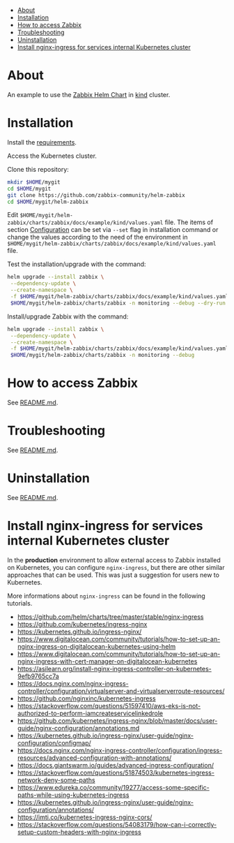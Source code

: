 <!-- TOC -->
- [About](#about)
- [Installation](#installation)
- [How to access Zabbix](#how-to-access-zabbix)
- [Troubleshooting](#troubleshooting)
- [Uninstallation](#uninstallation)
- [Install nginx-ingress for services internal Kubernetes cluster](#install-nginx-ingress-for-services-internal-kubernetes-cluster)
<!-- TOC -->

# About

An example to use the [Zabbix Helm Chart](https://github.com/zabbix-community/helm-zabbix) in [kind](https://kind.sigs.k8s.io) cluster.

# Installation

Install the [requirements](../requirements.md).

Access the Kubernetes cluster.

Clone this repository:

```bash
mkdir $HOME/mygit
cd $HOME/mygit
git clone https://github.com/zabbix-community/helm-zabbix
cd $HOME/mygit/helm-zabbix
```

Edit ``$HOME/mygit/helm-zabbix/charts/zabbix/docs/example/kind/values.yaml`` file. The items of section [Configuration](../../README.md#configuration) can be set via ``--set`` flag in installation command or change the values according to the need of the environment in ``$HOME/mygit/helm-zabbix/charts/zabbix/docs/example/kind/values.yaml`` file.

Test the installation/upgrade with the command:

```bash
helm upgrade --install zabbix \
 --dependency-update \
 --create-namespace \
 -f $HOME/mygit/helm-zabbix/charts/zabbix/docs/example/kind/values.yaml \
 $HOME/mygit/helm-zabbix/charts/zabbix -n monitoring --debug --dry-run
```

Install/upgrade Zabbix with the command:

```bash
helm upgrade --install zabbix \
 --dependency-update \
 --create-namespace \
 -f $HOME/mygit/helm-zabbix/charts/zabbix/docs/example/kind/values.yaml \
 $HOME/mygit/helm-zabbix/charts/zabbix -n monitoring --debug
```

# How to access Zabbix

See [README.md](../../README.md#how-to-access-zabbix).

# Troubleshooting

See [README.md](../../README.md#troubleshooting).

# Uninstallation

See [README.md](../../README.md#uninstallation).

# Install nginx-ingress for services internal Kubernetes cluster

In the **production** environment to allow external access to Zabbix installed on Kubernetes, you can configure ``nginx-ingress``, but there are other similar approaches that can be used. This was just a suggestion for users new to Kubernetes.

More informations about ``nginx-ingress`` can be found in the following tutorials.

* https://github.com/helm/charts/tree/master/stable/nginx-ingress
* https://github.com/kubernetes/ingress-nginx
* https://kubernetes.github.io/ingress-nginx/
* https://www.digitalocean.com/community/tutorials/how-to-set-up-an-nginx-ingress-on-digitalocean-kubernetes-using-helm
* https://www.digitalocean.com/community/tutorials/how-to-set-up-an-nginx-ingress-with-cert-manager-on-digitalocean-kubernetes
* https://asilearn.org/install-nginx-ingress-controller-on-kubernetes-9efb9765cc7a
* https://docs.nginx.com/nginx-ingress-controller/configuration/virtualserver-and-virtualserverroute-resources/
* https://github.com/nginxinc/kubernetes-ingress
* https://stackoverflow.com/questions/51597410/aws-eks-is-not-authorized-to-perform-iamcreateservicelinkedrole
* https://github.com/kubernetes/ingress-nginx/blob/master/docs/user-guide/nginx-configuration/annotations.md
* https://kubernetes.github.io/ingress-nginx/user-guide/nginx-configuration/configmap/
* https://docs.nginx.com/nginx-ingress-controller/configuration/ingress-resources/advanced-configuration-with-annotations/
* https://docs.giantswarm.io/guides/advanced-ingress-configuration/
* https://stackoverflow.com/questions/51874503/kubernetes-ingress-network-deny-some-paths
* https://www.edureka.co/community/19277/access-some-specific-paths-while-using-kubernetes-ingress
* https://kubernetes.github.io/ingress-nginx/user-guide/nginx-configuration/annotations/
* https://imti.co/kubernetes-ingress-nginx-cors/
* https://stackoverflow.com/questions/54083179/how-can-i-correctly-setup-custom-headers-with-nginx-ingress
